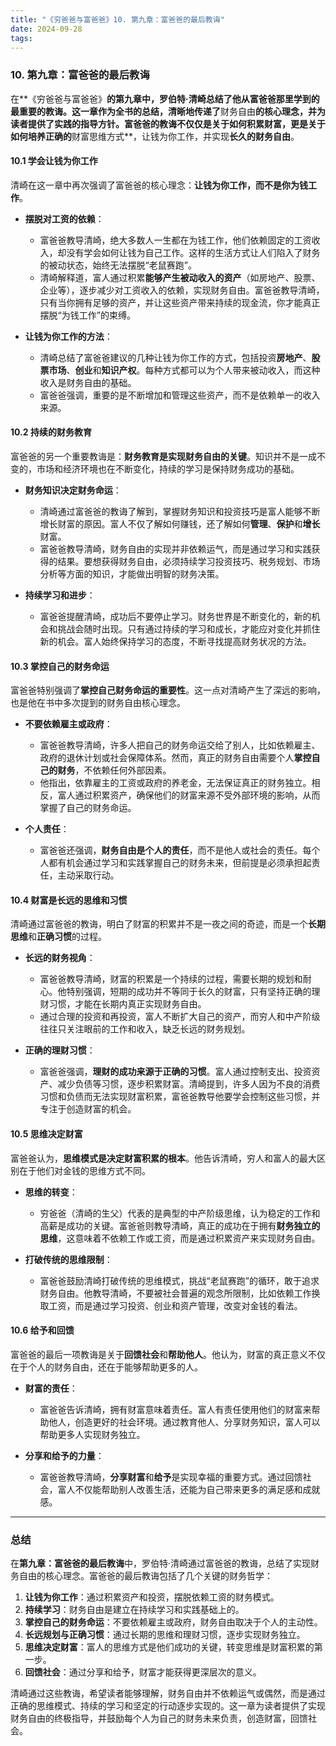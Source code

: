```yaml
---
title: "《穷爸爸与富爸爸》10. 第九章：富爸爸的最后教诲"
date: 2024-09-28
tags:
---
```


### 10. **第九章：富爸爸的最后教诲**

在**《穷爸爸与富爸爸》**的第九章中，罗伯特·清崎总结了他从富爸爸那里学到的最重要的教诲。这一章作为全书的总结，清晰地传递了**财务自由**的核心理念，并为读者提供了实践的指导方针。富爸爸的教诲不仅仅是关于如何积累财富，更是关于如何培养正确的**财富思维方式**，让钱为你工作，并实现**长久的财务自由**。

#### 10.1 **学会让钱为你工作**

清崎在这一章中再次强调了富爸爸的核心理念：**让钱为你工作，而不是你为钱工作**。

- **摆脱对工资的依赖**：
  - 富爸爸教导清崎，绝大多数人一生都在为钱工作，他们依赖固定的工资收入，却没有学会如何让钱为自己工作。这样的生活方式让人们陷入了财务的被动状态，始终无法摆脱“老鼠赛跑”。
  - 清崎解释道，富人通过积累**能够产生被动收入的资产**（如房地产、股票、企业等），逐步减少对工资收入的依赖，实现财务自由。富爸爸教导清崎，只有当你拥有足够的资产，并让这些资产带来持续的现金流，你才能真正摆脱“为钱工作”的束缚。

- **让钱为你工作的方法**：
  - 清崎总结了富爸爸建议的几种让钱为你工作的方式，包括投资**房地产**、**股票市场**、**创业**和**知识产权**。每种方式都可以为个人带来被动收入，而这种收入是财务自由的基础。
  - 富爸爸强调，重要的是不断增加和管理这些资产，而不是依赖单一的收入来源。

#### 10.2 **持续的财务教育**

富爸爸的另一个重要教诲是：**财务教育是实现财务自由的关键**。知识并不是一成不变的，市场和经济环境也在不断变化，持续的学习是保持财务成功的基础。

- **财务知识决定财务命运**：
  - 清崎通过富爸爸的教诲了解到，掌握财务知识和投资技巧是富人能够不断增长财富的原因。富人不仅了解如何赚钱，还了解如何**管理**、**保护**和**增长**财富。
  - 富爸爸教导清崎，财务自由的实现并非依赖运气，而是通过学习和实践获得的结果。要想获得财务自由，必须持续学习投资技巧、税务规划、市场分析等方面的知识，才能做出明智的财务决策。

- **持续学习和进步**：
  - 富爸爸提醒清崎，成功后不要停止学习。财务世界是不断变化的，新的机会和挑战会随时出现。只有通过持续的学习和成长，才能应对变化并抓住新的机会。富人始终保持学习的态度，不断寻找提高财务状况的方法。

#### 10.3 **掌控自己的财务命运**

富爸爸特别强调了**掌控自己财务命运的重要性**。这一点对清崎产生了深远的影响，也是他在书中多次提到的财务自由核心理念。

- **不要依赖雇主或政府**：
  - 富爸爸教导清崎，许多人把自己的财务命运交给了别人，比如依赖雇主、政府的退休计划或社会保障体系。然而，真正的财务自由需要个人**掌控自己的财务**，不依赖任何外部因素。
  - 他指出，依靠雇主的工资或政府的养老金，无法保证真正的财务独立。相反，富人通过积累资产，确保他们的财富来源不受外部环境的影响，从而掌握了自己的财务命运。

- **个人责任**：
  - 富爸爸还强调，**财务自由是个人的责任**，而不是他人或社会的责任。每个人都有机会通过学习和实践掌握自己的财务未来，但前提是必须承担起责任，主动采取行动。

#### 10.4 **财富是长远的思维和习惯**

清崎通过富爸爸的教诲，明白了财富的积累并不是一夜之间的奇迹，而是一个**长期思维**和**正确习惯**的过程。

- **长远的财务视角**：
  - 富爸爸教导清崎，财富的积累是一个持续的过程，需要长期的规划和耐心。他特别强调，短期的成功并不等同于长久的财富，只有坚持正确的理财习惯，才能在长期内真正实现财务自由。
  - 通过合理的投资和再投资，富人不断扩大自己的资产，而穷人和中产阶级往往只关注眼前的工作和收入，缺乏长远的财务规划。

- **正确的理财习惯**：
  - 富爸爸强调，**理财的成功来源于正确的习惯**。富人通过控制支出、投资资产、减少负债等习惯，逐步积累财富。清崎提到，许多人因为不良的消费习惯和负债而无法实现财富积累，富爸爸教导他要学会控制这些习惯，并专注于创造财富的机会。

#### 10.5 **思维决定财富**

富爸爸认为，**思维模式是决定财富积累的根本**。他告诉清崎，穷人和富人的最大区别在于他们对金钱的思维方式不同。

- **思维的转变**：
  - 穷爸爸（清崎的生父）代表的是典型的中产阶级思维，认为稳定的工作和高薪是成功的关键。富爸爸则教导清崎，真正的成功在于拥有**财务独立的思维**，这意味着不依赖工作或工资，而是通过积累资产来实现财务自由。
  
- **打破传统的思维限制**：
  - 富爸爸鼓励清崎打破传统的思维模式，挑战“老鼠赛跑”的循环，敢于追求财务自由。他教导清崎，不要被社会普遍的观念所限制，比如依赖工作换取工资，而是通过学习投资、创业和资产管理，改变对金钱的看法。

#### 10.6 **给予和回馈**

富爸爸的最后一项教诲是关于**回馈社会**和**帮助他人**。他认为，财富的真正意义不仅在于个人的财务自由，还在于能够帮助更多的人。

- **财富的责任**：
  - 富爸爸告诉清崎，拥有财富意味着责任。富人有责任使用他们的财富来帮助他人，创造更好的社会环境。通过教育他人、分享财务知识，富人可以帮助更多人实现财务独立。
  
- **分享和给予的力量**：
  - 富爸爸教导清崎，**分享财富**和**给予**是实现幸福的重要方式。通过回馈社会，富人不仅能帮助别人改善生活，还能为自己带来更多的满足感和成就感。

---

### 总结

在**第九章：富爸爸的最后教诲**中，罗伯特·清崎通过富爸爸的教诲，总结了实现财务自由的核心理念。富爸爸的最后教诲包括了几个关键的财务哲学：

1. **让钱为你工作**：通过积累资产和投资，摆脱依赖工资的财务模式。
2. **持续学习**：财务自由是建立在持续学习和实践基础上的。
3. **掌控自己的财务命运**：不要依赖雇主或政府，财务自由取决于个人的主动性。
4. **长远规划与正确习惯**：通过长期的思维和理财习惯，逐步实现财务独立。
5. **思维决定财富**：富人的思维方式是他们成功的关键，转变思维是财富积累的第一步。
6. **回馈社会**：通过分享和给予，财富才能获得更深层次的意义。

清崎通过这些教诲，希望读者能够理解，财务自由并不依赖运气或偶然，而是通过正确的思维模式、持续的学习和坚定的行动逐步实现的。这一章为读者提供了实现财务自由的终极指导，并鼓励每个人为自己的财务未来负责，创造财富，回馈社会。